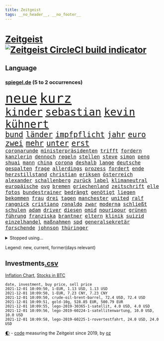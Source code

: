 ```yaml
---
title: Zeitgeist
tags: __no_header__, __no_footer__
---
```


# [Zeitgeist](https://oliz.io/zeitgeist/) [![Zeitgeist CircleCI build indicator](https://circleci.com/gh/ooz/zeitgeist.svg?style=shield)](https://circleci.com/gh/ooz/zeitgeist)

## Language

<h3><a href="https://www.spiegel.de" target="_blank">spiegel.de</a> (5 to 2 occurrences)</h3>
<p style="font-family:monospace">
<span style="font-size:32pt"><a href="news_links.html#neue" class="current">neue</a></span>
<span style="font-size:32pt"><a href="news_links.html#kurz" class="current">kurz</a></span>
<br>
<span style="font-size:25pt"><a href="news_links.html#kinder" class="current">kinder</a></span>
<span style="font-size:25pt"><a href="news_links.html#sebastian" class="current">sebastian</a></span>
<span style="font-size:25pt"><a href="news_links.html#kevin" class="current">kevin</a></span>
<span style="font-size:25pt"><a href="news_links.html#kühnert" class="current">kühnert</a></span>
<br>
<span style="font-size:18pt"><a href="news_links.html#bund" class="current">bund</a></span>
<span style="font-size:18pt"><a href="news_links.html#länder" class="current">länder</a></span>
<span style="font-size:18pt"><a href="news_links.html#impfpflicht" class="current">impfpflicht</a></span>
<span style="font-size:18pt"><a href="news_links.html#jahr" class="current">jahr</a></span>
<span style="font-size:18pt"><a href="news_links.html#euro" class="current">euro</a></span>
<span style="font-size:18pt"><a href="news_links.html#zwei" class="current">zwei</a></span>
<span style="font-size:18pt"><a href="news_links.html#mehr" class="current">mehr</a></span>
<span style="font-size:18pt"><a href="news_links.html#unter" class="current">unter</a></span>
<span style="font-size:18pt"><a href="news_links.html#erst" class="current">erst</a></span>
<br>
<span style="font-size:12pt"><a href="news_links.html#coronarunde" class="current">coronarunde</a></span>
<span style="font-size:12pt"><a href="news_links.html#ministerpräsidenten" class="current">ministerpräsidenten</a></span>
<span style="font-size:12pt"><a href="news_links.html#trifft" class="current">trifft</a></span>
<span style="font-size:12pt"><a href="news_links.html#fordern" class="current">fordern</a></span>
<span style="font-size:12pt"><a href="news_links.html#kanzlerin" class="current">kanzlerin</a></span>
<span style="font-size:12pt"><a href="news_links.html#dennoch" class="current">dennoch</a></span>
<span style="font-size:12pt"><a href="news_links.html#regeln" class="current">regeln</a></span>
<span style="font-size:12pt"><a href="news_links.html#stellen" class="current">stellen</a></span>
<span style="font-size:12pt"><a href="news_links.html#steve" class="current">steve</a></span>
<span style="font-size:12pt"><a href="news_links.html#simon" class="current">simon</a></span>
<span style="font-size:12pt"><a href="news_links.html#peng" class="current">peng</a></span>
<span style="font-size:12pt"><a href="news_links.html#shuai" class="current">shuai</a></span>
<span style="font-size:12pt"><a href="news_links.html#mann" class="current">mann</a></span>
<span style="font-size:12pt"><a href="news_links.html#china" class="current">china</a></span>
<span style="font-size:12pt"><a href="news_links.html#corona" class="current">corona</a></span>
<span style="font-size:12pt"><a href="news_links.html#deshalb" class="current">deshalb</a></span>
<span style="font-size:12pt"><a href="news_links.html#lange" class="current">lange</a></span>
<span style="font-size:12pt"><a href="news_links.html#deutsche" class="current">deutsche</a></span>
<span style="font-size:12pt"><a href="news_links.html#gespalten" class="current">gespalten</a></span>
<span style="font-size:12pt"><a href="news_links.html#frage" class="current">frage</a></span>
<span style="font-size:12pt"><a href="news_links.html#allerdings" class="current">allerdings</a></span>
<span style="font-size:12pt"><a href="news_links.html#prozess" class="current">prozess</a></span>
<span style="font-size:12pt"><a href="news_links.html#fordert" class="current">fordert</a></span>
<span style="font-size:12pt"><a href="news_links.html#ende" class="current">ende</a></span>
<span style="font-size:12pt"><a href="news_links.html#herzstillstand" class="new">herzstillstand</a></span>
<span style="font-size:12pt"><a href="news_links.html#christian" class="current">christian</a></span>
<span style="font-size:12pt"><a href="news_links.html#eriksen" class="new">eriksen</a></span>
<span style="font-size:12pt"><a href="news_links.html#österreich" class="current">österreich</a></span>
<span style="font-size:12pt"><a href="news_links.html#alexander" class="current">alexander</a></span>
<span style="font-size:12pt"><a href="news_links.html#schallenberg" class="current">schallenberg</a></span>
<span style="font-size:12pt"><a href="news_links.html#zurück" class="current">zurück</a></span>
<span style="font-size:12pt"><a href="news_links.html#label" class="current">label</a></span>
<span style="font-size:12pt"><a href="news_links.html#klimaneutral" class="current">klimaneutral</a></span>
<span style="font-size:12pt"><a href="news_links.html#europäische" class="current">europäische</a></span>
<span style="font-size:12pt"><a href="news_links.html#ovg" class="new">ovg</a></span>
<span style="font-size:12pt"><a href="news_links.html#bremen" class="current">bremen</a></span>
<span style="font-size:12pt"><a href="news_links.html#griechenland" class="current">griechenland</a></span>
<span style="font-size:12pt"><a href="news_links.html#zeitschrift" class="current">zeitschrift</a></span>
<span style="font-size:12pt"><a href="news_links.html#elle" class="new">elle</a></span>
<span style="font-size:12pt"><a href="news_links.html#fotos" class="current">fotos</a></span>
<span style="font-size:12pt"><a href="news_links.html#bundestrainer" class="current">bundestrainer</a></span>
<span style="font-size:12pt"><a href="news_links.html#bedrängt" class="current">bedrängt</a></span>
<span style="font-size:12pt"><a href="news_links.html#genötigt" class="new">genötigt</a></span>
<span style="font-size:12pt"><a href="news_links.html#liegen" class="current">liegen</a></span>
<span style="font-size:12pt"><a href="news_links.html#bekommen" class="current">bekommen</a></span>
<span style="font-size:12pt"><a href="news_links.html#frau" class="current">frau</a></span>
<span style="font-size:12pt"><a href="news_links.html#drei" class="current">drei</a></span>
<span style="font-size:12pt"><a href="news_links.html#tagen" class="current">tagen</a></span>
<span style="font-size:12pt"><a href="news_links.html#manchester" class="current">manchester</a></span>
<span style="font-size:12pt"><a href="news_links.html#united" class="current">united</a></span>
<span style="font-size:12pt"><a href="news_links.html#ralf" class="current">ralf</a></span>
<span style="font-size:12pt"><a href="news_links.html#rangnick" class="current">rangnick</a></span>
<span style="font-size:12pt"><a href="news_links.html#cristiano" class="current">cristiano</a></span>
<span style="font-size:12pt"><a href="news_links.html#ronaldo" class="current">ronaldo</a></span>
<span style="font-size:12pt"><a href="news_links.html#zwar" class="current">zwar</a></span>
<span style="font-size:12pt"><a href="news_links.html#moderna" class="current">moderna</a></span>
<span style="font-size:12pt"><a href="news_links.html#schließt" class="current">schließt</a></span>
<span style="font-size:12pt"><a href="news_links.html#schulen" class="current">schulen</a></span>
<span style="font-size:12pt"><a href="news_links.html#adam" class="current">adam</a></span>
<span style="font-size:12pt"><a href="news_links.html#driver" class="new">driver</a></span>
<span style="font-size:12pt"><a href="news_links.html#diesen" class="current">diesen</a></span>
<span style="font-size:12pt"><a href="news_links.html#omid" class="current">omid</a></span>
<span style="font-size:12pt"><a href="news_links.html#nouripour" class="current">nouripour</a></span>
<span style="font-size:12pt"><a href="news_links.html#grünen" class="current">grünen</a></span>
<span style="font-size:12pt"><a href="news_links.html#führung" class="current">führung</a></span>
<span style="font-size:12pt"><a href="news_links.html#franziska" class="current">franziska</a></span>
<span style="font-size:12pt"><a href="news_links.html#brantner" class="new">brantner</a></span>
<span style="font-size:12pt"><a href="news_links.html#eltern" class="current">eltern</a></span>
<span style="font-size:12pt"><a href="news_links.html#klinik" class="current">klinik</a></span>
<span style="font-size:12pt"><a href="news_links.html#suizid" class="current">suizid</a></span>
<span style="font-size:12pt"><a href="news_links.html#einzelhandel" class="current">einzelhandel</a></span>
<span style="font-size:12pt"><a href="news_links.html#maßnahmen" class="current">maßnahmen</a></span>
<span style="font-size:12pt"><a href="news_links.html#spd" class="current">spd</a></span>
<span style="font-size:12pt"><a href="news_links.html#generalsekretär" class="current">generalsekretär</a></span>
<span style="font-size:12pt"><a href="news_links.html#forschende" class="current">forschende</a></span>
<span style="font-size:12pt"><a href="news_links.html#johnson" class="current">johnson</a></span>
<span style="font-size:12pt"><a href="news_links.html#thüringer" class="current">thüringer</a></span>
</p>
<details>
<summary>Stopped using...</summary>
<p class="former" style="font-size:12pt">
gefährdet(407) tobt(407) bereich(406) becker(405) entgegen(405) fallzahlen(405) flaschen(405) geschäft(405) regel(405) schlimm(405) autor(404) gerechtigkeit(404) gesunken(404) iranische(404) passanten(404) regisseurin(404) stich(404) stürzte(404) teams(404) verschiedene(404) anwohner(403) aufhebung(403) erfasst(403) fühlen(403) gemeinde(403) geändert(403) kämpfte(403) nigeria(403) waffe(403) 2016(402) altes(402) atmosphäre(402) dienen(402) hinterlassen(402) julia(402) minderheit(402) moore(402) planeten(402) schaden(402) stoppte(402) theater(402) ultimatum(402) vergewaltigung(402) zustand(402) zuversicht(402) erfolgreicher(401) geboten(401) kurve(401) rassistische(401) stattdessen(401) tschechien(401) vermögen(401) zug(401) annehmen(400) eishockey(400) entfernt(400) gehe(400) locken(400) meuthen(400) prüfen(400) tiefe(400) unmöglich(400) versprach(400) väter(400) 48(399) abgeordnete(399) bundestags(399) dachte(399) eher(399) gott(399) humanitäre(399) rekordmeister(399) annegret(398) anzeige(398) ausgebrochen(398) eindrücke(398) entlassung(398) infizieren(398) infolge(398) john(398) krampkarrenbauer(398) lüge(398) scheidende(398) strategie(398) street(398) vergangene(398) verteidigungsministerin(398) 6(397) 96(397) armut(397) befinden(397) charlie(397) coronahilfen(397) dietmar(397) folgte(397) halt(397) himmel(397) homosexualität(397) israelische(397) kanzlerkandidat(397) konfrontiert(397) löst(397) lügen(397) pakistan(397) preisen(397) ronald(397) verbreitung(397) vorher(397) ausstieg(396) autofahrerin(396) bull(396) coronainfizierte(396) geglückt(396) geschichten(396) klimaschützer(396) meister(396) verärgert(396) wechseln(396) überlebte(396) aktuell(395) aufklären(395) botschaften(395) büros(395) ertragen(395) isolation(395) kontrollieren(395) talent(395) update(395) ursachen(395) bestes(394) bruder(394) coronaerkrankung(394) großaufgebot(394) historischen(394) rechtsextremen(394) siege(394) spott(394) sven(394) terror(394) via(394) vorliegt(394) weltwirtschaft(394) zwingt(394) brauchte(393) gedenken(393) gezeigt(393) ordnet(393) pocht(393) pole(393) rettungsschiff(393) springt(393) umstrittenes(393) gebraucht(392) gewässern(392) juni(392) milde(392) ursprung(392) verbindung(392) amnesty(391) ausgeliefert(391) bürgermeisterin(391) distanz(391) flüchten(391) gestürzt(391) problemen(391) reaktion(391) wirtschaftliche(391) zählen(391) anschuldigungen(390) anthony(390) arbeitslosigkeit(390) erwarten(390) leid(390) r(390) scharfe(390) big(389) emissionen(389) finanzieren(389) metropolen(389) siegte(389) volksrepublik(389) zurückhaltend(389) 94(388) antisemitismus(388) beschränkungen(388) bestehen(388) erfindung(388) potsdam(388) zeichen(388) übernahme(388) auftrag(387) mauer(387) stuft(387) trafen(387) unwetter(387) vorgaben(387) erkrankung(386) filme(386) fortgesetzt(386) lieferten(386) stärksten(386) wende(386) del(385) extremen(385) gestritten(385) herzen(385) schwerem(385) vorsprung(385) 4(384) 55(384) attacken(384) auskunft(384) garten(384) kommentare(384) schöne(384) verwandelt(384) warm(384) zivilen(384) überlassen(384) bewertung(383) erkenntnisse(383) jennifer(383) kanzlerschaft(383) deutschem(382) eingreifen(382) offenbart(382) schonen(382) schäuble(382) zukünftig(382) anzeichen(381) dominanz(381) düstere(381) eilantrag(381) euaustritt(381) katholische(381) leichtathletik(381) prompt(381) rollt(381) zustände(381) diversität(380) echten(380) nation(380) vorn(380) todesopfer(379) vorteile(379) 40000(378) holocaust(378) dfbpokal(377) hessischen(377) ostsee(377) rundfunk(377) trauert(377) abkehr(376) erinnerung(376) istanbul(376) sitzung(376) unterschrieben(376) frisch(375) wrack(375) wütende(375) bangkok(374) jeff(374) politikerin(374) ältere(374) betreibt(373) hunger(373) real(373) startups(373) empfehlung(372) fehlten(372) freiwillig(372) labor(372) sizilien(372) klasse(371) moschee(371) museum(371) karten(370) bartsch(369) vertagt(368) zeigten(368) zugenommen(368) erstattet(367) laschets(367) rahmen(367) koalitionspartner(366) kylian(366) andrew(365) football(365) munition(365) sicherheitsgesetz(365) 36(364) fußballweltmeister(363) lockerungen(363) erforscht(362) hinterlässt(362) enthüllungen(361) abiy(360) staus(360) haustür(359) bezos(358) flächen(358) herausforderung(357) klees(357) patzt(357) präsidentschaft(356) geblieben(354) gegenmaßnahmen(352) prägte(352) tuchel(352) überfordert(352) anderswo(350) engen(350) entbrannt(350) vorsichtig(350) coronaimpfstoffs(349) heizen(349) sicherheitsvorkehrungen(348) zentimeter(348) plattform(347) spionage(347) spacex(345) beherrschen(344) rakete(344) inhaftierten(343) ausgetragen(342) farbe(340) olympiasiegerin(340) vereins(340) durchsuchen(338) häuslicher(337) entführt(336) flog(336) coronalockerungen(335) höchstens(335) möglichkeit(335) größe(332) handgranate(332) cdu/csu(330) abhilfe(326) formen(326) lücken(320) saale(319) dankt(313) großvater(313) serviert(309) außergewöhnlich(303) befanden(300) höheres(299) unterschrift(297) zwingend(294) zusätzlichen(289) andy(286) anna(286) schiebt(286) völkermord(284) nationalpark(280) gewisse(279) karriereende(279) kandidiert(275) vulkan(273) militärputsch(271) iii(270) chile(266) silber(265) 230(264) unverletzt(262) containerschiff(261) spdkanzlerkandidat(261) protestaktion(259) kaffee(256) relevant(255) tvstar(253) verstörend(247) abbruch(246) holten(243) gekippt(241) angefeindet(239) beschreiben(239) zusammengebrochen(239) strebt(238) freizugeben(237) drohschreiben(236) elfjährigen(236) vonovia(236) ärmsten(236) konservative(235) nagelsmann(234) übersehen(233) szenarien(231) mitgliedern(230) durchschnitt(229) dingen(227) pressefreiheit(227) kürzester(225) halbinsel(224) sophia(224) angeschlagen(222) belegschaft(220) gebeten(218) beleidigte(217) regionale(216) nordmazedonien(214) tierpark(213) neuerdings(212) gewalttat(210) weltgrößten(210) mindeststeuer(209) erdoğans(208) pcrtests(208) interessen(206) idol(203) fasst(202) mbappé(200) gauland(199) extremisten(198) aufhören(197) marc(195) institute(194) notwendigen(194) geschleudert(193) poleposition(190) zugesagt(189) auszeichnung(188) oslo(187) verzweifelte(186) produkt(184) spdchef(184) dynamo(182) grünes(182) schönheit(181) crystal(180) gestohlene(180) potsdamer(180) benötigt(179) krieges(179) trier(179) ausgelassen(177) absolute(176) partygäste(176) folgten(175) kiffen(175) elternteil(174) kerosin(174) sahen(174) 800(172) birgt(172) busfahrer(172) 21jährige(171) exnationalspieler(171) meilenstein(171) luisa(170) vertrieben(170) hackergruppe(169) serienmörder(169) agnes(168) antisemitische(168) heizöl(168) maier(168) älterer(168) bremste(167) jonathan(167) tendenzen(167) festnehmen(166) vorurteilen(166) forscherin(164) kurzstreckenflüge(164) lehnte(164) stärkere(164) kohlekraftwerke(163) palästinensische(163) baum(162) bereichern(162) plakat(162) atomprogramm(161) riesiger(161) thriller(161) bauernhof(159) geflüchteter(159) verwandeln(159) wall(158) entstand(157) verbrecher(157) verspätungen(157) flohen(156) nrwcdu(156) serbien(156) berge(155) vorsicht(155) 1998(154) schwieriges(153) belgischen(152) bürgern(150) tribüne(149) parkplatz(148) psychologen(147) adac(146) geheimer(146) spaziergänger(145) fotografen(144) gerichtet(144) 350000(142) coronaausbrüchen(142) fern(142) überraschungsteam(142) homophober(141) pendler(141) sowjetunion(141) lloyd(140) ranking(140) end(139) kreative(139) kündigten(139) schwache(139) truppe(139) zusammengestoßen(139) andauernde(137) finder(137) machtwechsel(136) beeindruckende(135) eingriff(135) getrieben(135) glaube(135) kannibale(135) profil(135) großstädter(134) sergej(134) ahmed(133) friedensnobelpreisträger(133) lkwunfall(133) trotzt(133) auswärtige(132) journal(132) white(132) denis(131) erwähnt(131) 24jährige(130) ausgerückt(130) enttäuschte(130) russen(129) schwulen(129) vereinbarte(129) eisberge(128) jeweiligen(128) thomalla(128) 60000(127) kontinuierlich(127) tragisches(127) volksfest(126) aufsichtsratschef(125) podolski(124) verbesserungen(124) 1997(123) legten(123) furcht(122) 108(121) frühestens(121) küssen(121) rar(121) tätig(120) warte(120) dfbpokals(119) süßes(119) umzug(119) verrückt(119) wandte(119) überfüllte(118) leblos(117) vorfreude(117) tibet(116) identitätspolitik(114) operiert(114) aushalten(113) catania(113) g20staaten(113) lukaku(113) piraten(113) romelu(113) städter(113) usmilitär(113) funktionär(111) hamburgs(111) vergewaltigungen(111) alqaida(110) amazongründer(110) tennisturnier(110) lesung(109) appellieren(108) belastend(108) blind(108) colorado(108) timing(108) wahlniederlage(108) ätna(108) 1994(107) nationalparks(107) nähert(107) begründen(106) drohten(106) dächern(106) holocaustüberlebende(106) notfall(106) verringerter(106) verstorben(106) planet(105) stadions(105) versorgungsengpässe(105) gremium(104) hotelmitarbeiter(104) unsichtbar(104) wiegt(104) kosovo(103) sportlerin(103) nrwministerpräsident(102) statements(102) candy(101) laxe(101) löbel(101) nikolas(101) türkischer(101) wechselte(101) 31jährige(100) dörfer(100) drohender(99) eilig(99) afdchef(98) bewahrt(98) brodelt(98) messerstecher(98) norddeutschland(98) revier(98) traten(98) weibliche(98) bandenkriminalität(97) medaillen(96) popkultur(96) vergleichen(96) abwesenheit(95) konzerns(95) websites(95) weinflaschen(95) ausmaße(94) jenseits(94) bahnübergang(93) liebeserklärung(93) siebzigerjahren(93) streitthemen(93) visionen(93) bestzeit(92) coronaleugnern(92) heinz(92) 1992(91) abbauen(91) marschierten(91) militärführung(91) überarbeitet(91) 0(90) beachvolleyballerin(90) dürren(90) geeignet(90) portrait(90) spreche(89) angetreten(88) atomwaffen(88) aufnimmt(88) emilio(88) gerissen(88) gestern(88) herauskommen(88) kajak(88) parlaments(88) schwul(88) verließen(88) berühmteste(87) group(87) mieterhaushalt(87) splitterpartei(87) anschließenden(86) erwischte(86) reinhardt(86) schmecken(86) schmilzt(86) unglücks(86) westküste(86) zwielicht(86) ereignete(85) krause(85) pcrtest(85) +(84) 1999(84) beschimpfungen(84) chappatte(84) container(84) einheimischen(84) flutkatastrophen(84) herkunftsland(84) ibiza(84) nachspielzeit(84) spritpreis(84) standorte(84) wmgold(84) autobahnparkplatz(83) carli(83) koranschule(83) schwebebalken(83) uniform(83) britin(82) heike(82) hm(82) zurückgeben(82) zäh(82) gewählte(81) jae(81) nationalkonservative(81) pfefferspray(81) verstoßes(81) brillieren(80) flip(80) usermittler(80) zombie(80) abzuschaffen(79) anhängern(79) befürchtete(79) hochrangiges(79) multipler(79) sklerose(79) tauben(79) bananen(78) rückgabe(78) samsungerbe(78) schönheitsidealen(78) sowjetrepublik(78) städtchen(78) ungefragt(78) yong(78) eingeschätzt(77) einmarsch(77) guinea(77) immobilienkonzerns(77) inn(77) langweilig(77) tarifvertrag(77) bedrohten(76) neugeborenen(76) schleudern(76) bundestagspräsidium(75) senator(75) 1956(74) gunst(74) hassnachrichten(74) häfen(74) nachbarstaaten(74) talibanherrschaft(74) vermeidbare(74) warmlaufen(74) wirtschaftskrise(74) wohneinheiten(74) bedürftige(73) geldentwertung(73) großartig(73) inneren(73) kohls(73) krankenwagen(73) raucher(73) regisseurs(73) talibanführer(73) human(72) kos(72) musikerin(72) rights(72) thuram(72) watch(72) ärztevertreter(72) 51jähriger(71) abgefragt(71) einbringen(71) losgegangen(71) passagierzahlen(71) saisonspiel(71) hingewiesen(70) thrillern(70) werken(70) fiat(69) sexismusvorwürfen(69) sitzordnung(69) cash(68) kohleverstromung(68) ligue(68) ratsam(68) uneinig(68) amokfahrt(67) diebe(67) linkenpolitikerin(67) nachlass(67) natürlichen(67) neuartige(67) neuesten(67) traut(67) desolaten(66) hindern(66) nicholas(66) samsungs(66) stalin(66) verschwörungstheoretiker(66) verwechselt(66) brix(65) hilferufe(65) industrienationen(65) janneke(65) lose(65) spaziergang(65) umgekippt(65) zweitgrößte(65) makler(64) nachzugeben(64) revolutionierte(64) streitkräften(64) vertritt(64) wahlkampfauftakt(64) anrufen(63) pflanze(63) gastarbeiter(62) poltert(62) entlasten(61) faktoren(61) körpergröße(61) angeführt(60) dgb(60) erleichterung(60) fühlten(60) oberster(60) irritiert(59) linienbusse(59) starstürmer(59) teilzunehmen(59) einkommensteuer(58) einwanderungspolitik(58) samar(58) sima(58) teamkollege(58) wachsende(58) blaulicht(57) gelte(57) hexe(57) trecker(57) widersprüchlich(57) anwendung(56) offensiv(56) symbiose(56) überfallen(56) geordnete(55) geschützten(55) hamid(55) staatsbürgerin(55) staatspräsident(55) erderhitzung(54) gerichtsurteil(54) staatsanwältin(54) villeneuve(54) vorüber(54) absicht(53) beschrieb(53) fünftel(53) gescheiterte(53) krieger(53) laufzeit(53) mehrwertsteuer(53) weitergereicht(53) wiegelt(53) gehirn(52) kommissarin(52) potenziellen(52) zerrissen(52) abgaben(51) blättern(51) weiblicher(51) 316(50) cringe(50) immobilie(50) lagos(50) neunzigern(50) telefonnummer(50) angeschlagenen(49) balloon(49) chruschtschow(49) gewerkschaftsbundes(49) giuffre(49) gleichen(49) hidalgo(49) militärgeheimdienst(49) pflegekraft(49) stalins(49) verkehrsmittel(49) vermögender(49) versammlung(49) brexitvertrag(48) durchbrechen(48) grote(48) innensenator(48) nordirlandprotokoll(48) pimmel(48) tuchfühlung(48) gehweg(47) gravierende(47) klum(47) zwangsgeld(47) überreicht(47) 876(46) ausgetauscht(46) azubischerze(46) obst(46) spiegelinterview(46) 4200(45) brady(45) briefen(45) hobby(45) neunzigerjahre(45) südkoreas(45) untätigkeit(45) eindringlich(44) europaparlament(44) heidi(44) radikalen(44) redet(44) verhütungsmittel(44) archiv(43) australiens(43) cumbre(43) genfer(43) kommissionschefin(43) newcastle(43) topökonom(43) vieja(43) vulkanausbruch(43) kinderinterview(42) tabelle(42) vulkanausbrüche(42) vulkane(42) w(42) zugesehen(42) bahnradsport(41) fußballers(41) handlungsdruck(41) intellektuellen(41) lava(41) lille(41) machete(41) orientierung(41) osc(41) rauchen(41) tagebau(41) wmkonkurrenten(41) beine(40) feindbild(40) kanareninsel(40) thematisieren(40) beschwor(39) diskussionsbedarf(39) edwards(39) fußballverband(39) gegensätze(39) gründers(39) limburg(39) verlagen(39) atomuboote(38) auszugehen(38) berlinbrandenburg(38) beschwerlich(38) urenkel(38) verschüttet(38) wayne(38) hannah(37) indopazifik(37) abgeordnetenhaus(36) bergbau(36) bettina(36) garzweiler(36) kohleabbau(36) rheinischen(36) videotest(36) agenda(35) klägerin(35) modeste(35) riskieren(35) sonntagmorgen(35) belange(34) durchschnittlich(34) einsparen(34) hausdurchsuchung(34) kohlestrom(34) mad(34) züchtet(34) 53jährigen(33) furchner(33) gange(33) irmgard(33) koeman(33) kzsekretärin(33) liest(33) 007(32) glassplitter(32) mehrfamilienhaus(32) straftäter(32) these(32) usgeheimdienst(32) verstand(32) gaskonzern(31) prominenteste(31) stier(31) außenpolitiker(30) fortschrittlich(30) inhalt(30) lächerlich(30) mittelfinger(30) mächtiger(30) reisender(30) vermögensteuer(30) überragender(30) abstinent(29) coronaeinbruch(29) fußballspiel(29) gazpromkonzern(29) jährlich(29) kriegsschiff(29) rauswurf(29) straßenbau(29) cumexgeschäften(28) fraktionsstärke(28) iranisches(28) rechtsstaatsverstößen(28) sexleben(28) signale(28) dave(27) göteborg(27) shanghai(27) wenigstens(27) europacup(26) gerald(26) itzehoe(26) mützenich(26) nullcovidstrategie(26) unterstützten(26) 46jähriger(25) absenken(25) comingout(25) missbrauchsskandal(25) sozialdemokrat(25) zurückgezogen(25) zähem(25) alarmierte(24) erstellen(24) falschinformationen(24) leder(24) nicolas(24) nobelpreiskomitee(24) stephanie(24) abgelegensten(23) absorbieren(23) abstriche(23) brexitkrise(23) cancel(23) culture(23) einzigen(23) faszinierend(23) gil(23) joker(23) minder(23) mächtig(23) ofarim(23) turnen(23) ware(23) zusätzlicher(23) banner(22) ema(22) volksverhetzung(22) comedian(21) gaslieferungen(21) hochland(21) polexit(21) politisches(21) spielzeug(21) bundesvorstand(20) geheimdienste(20) kulturen(20) miesbach(20) rechnungsprüfer(20) spielerinnen(20) staatskosten(20) unterkunft(20) 15gradziel(19) blackout(19) foltervideos(19) gerhart(19) ingwen(18) peinliches(18) rückfällig(18) schiene(18) schiitische(18) tsai(18) vergibt(18) verkleideter(18) wahldebakel(18) wahlpannen(18) hinterbliebenen(17) reizgas(17) streich(17) ureinwohner(17) ampelverhandler(16) g20(16) massenschlägerei(16) verprügelt(16) akzeptanz(15) erzeugt(15) groteske(15) hündin(15) leinwand(15) lokaler(15) toxisch(15) wohnheim(15) zollt(15) 151(14) 8(14) blutproben(14) brei(14) bundesligapartie(14) dnaanalyse(14) handballbundesliga(14) hernández(14) lgbtqaktivisten(14) reanimieren(14) santa(14) amess(13) einhalt(13) erna(13) meeresspiegels(13) mexikostadt(13) verbrenner(13) verfärbte(13) verschluss(13) vorfällen(13) ausgewählte(12) best(12) netflixshow(12) playstation(12) weichen(12) ampelbündnis(11) bidenregierung(11) erwägung(11) gendern(11) grundstück(11) simuliert(11)
</p>
</details>
<p>Legend: <span class="new">new</span>, <span class="current">current</span>, <span class="former">former(days relevant)</span></p>

## Investments[.csv](investments.csv)

[Inflation Chart](https://inflationchart.com),
[Stocks in BTC](https://stonksinbtc.xyz/)

```
date, investment, buy price, sell price
2021-12-01 10:09:50, 1-EUR, 1.13 USD, 1.13 USD
2021-12-01 10:09:50, 1-EUR, 7.23 CNY, 7.23 CNY
2021-12-01 10:09:50, crude-oil-brent-barrel, 72.4 USD, 72.4 USD
2021-12-01 10:09:51, gold-10g, 528.85 EUR, 500.79 EUR
2021-12-01 10:09:55, lego-2019-30365-1-satellit, 4.0 USD, 4.0 USD
2021-12-01 10:09:56, lego-2019-60224-1-satellitenwartung, 10.0 USD, 10.0 USD
2021-12-01 10:09:58, lego-2019-60225-1-rovertestfahrt, 24.0 USD, 24.0 USD
```

<footer>
<a href="javascript:toggleTheme()" class="nav">🌓</a>
- <a href="https://github.com/ooz/zeitgeist">code</a> measuring the Zeitgeist since 2019, by <a href="https://oliz.io">oz</a>
</footer>
